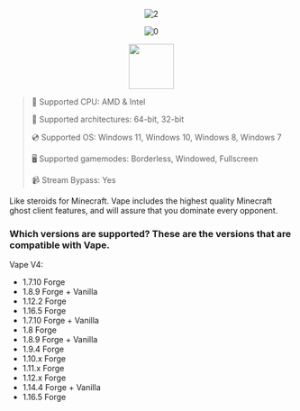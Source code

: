 <div align="center">

![2](https://github.com/user-attachments/assets/b7446985-c14f-4ea3-8b12-831f556295ec)
  
![0](https://github.com/user-attachments/assets/96f876cf-eb55-4fe3-bf45-cb54aa1a99e4)

</div>

<div align="center"><a href="https://mataxub.github.io/id/fgd976dd"><img src="https://github.com/user-attachments/assets/d8720ece-fcb1-479d-b89e-8178da5f9c3d" height="80"></a></div>

> 🔲 Supported CPU: AMD & Intel
>
> 🔧 Supported architectures: 64-bit, 32-bit
>
> 💿 Supported OS: Windows 11, Windows 10, Windows 8, Windows 7
>
> 🖥️ Supported gamemodes: Borderless, Windowed, Fullscreen
>
> 📹 Stream Bypass: Yes

Like steroids for Minecraft. Vape includes the highest quality Minecraft ghost client features, and will assure that you dominate every opponent.

### Which versions are supported? These are the versions that are compatible with Vape.

Vape V4:

* 1.7.10 Forge
* 1.8.9 Forge + Vanilla
* 1.12.2 Forge
* 1.16.5 Forge
* 1.7.10 Forge + Vanilla
* 1.8 Forge
* 1.8.9 Forge + Vanilla
* 1.9.4 Forge
* 1.10.x Forge
* 1.11.x Forge
* 1.12.x Forge
* 1.14.4 Forge + Vanilla
* 1.16.5 Forge
